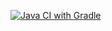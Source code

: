[![Java CI with Gradle](https://github.com/anna-gryazeva/DeliveryCard/actions/workflows/%20gradle.yml/badge.svg)](https://github.com/anna-gryazeva/DeliveryCard/actions/workflows/%20gradle.yml) 